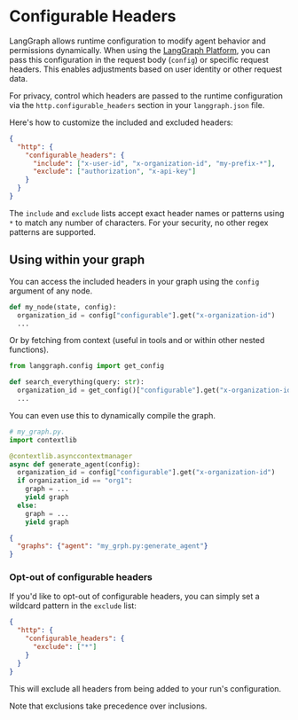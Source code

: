 # Configurable Headers

LangGraph allows runtime configuration to modify agent behavior and permissions dynamically. When using the [LangGraph Platform](../quick_start.md), you can pass this configuration in the request body (`config`) or specific request headers. This enables adjustments based on user identity or other request data.

For privacy, control which headers are passed to the runtime configuration via the `http.configurable_headers` section in your `langgraph.json` file.

Here's how to customize the included and excluded headers:

```json
{
  "http": {
    "configurable_headers": {
      "include": ["x-user-id", "x-organization-id", "my-prefix-*"],
      "exclude": ["authorization", "x-api-key"]
    }
  }
}
```


The `include` and `exclude` lists accept exact header names or patterns using `*` to match any number of characters. For your security, no other regex patterns are supported.

## Using within your graph

You can access the included headers in your graph using the `config` argument of any node.

```python
def my_node(state, config):
  organization_id = config["configurable"].get("x-organization-id")
  ...
```

Or by fetching from context (useful in tools and or within other nested functions).

```python
from langgraph.config import get_config

def search_everything(query: str):
  organization_id = get_config()["configurable"].get("x-organization-id")
  ...
```


You can even use this to dynamically compile the graph.

```python
# my_graph.py.
import contextlib

@contextlib.asynccontextmanager
async def generate_agent(config):
  organization_id = config["configurable"].get("x-organization-id")
  if organization_id == "org1":
    graph = ...
    yield graph
  else:
    graph = ...
    yield graph

```

```json
{
  "graphs": {"agent": "my_grph.py:generate_agent"}
}
```

### Opt-out of configurable headers

If you'd like to opt-out of configurable headers, you can simply set a wildcard pattern in the `exclude` list:

```json
{
  "http": {
    "configurable_headers": {
      "exclude": ["*"]
    }
  }
}
```

This will exclude all headers from being added to your run's configuration.

Note that exclusions take precedence over inclusions.